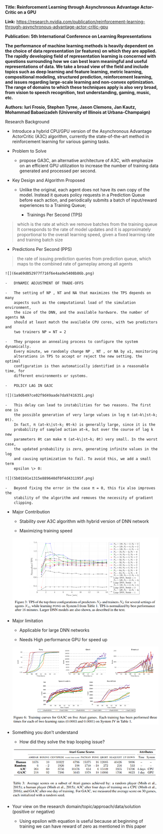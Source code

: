 **Title: Reinforcement Learning through Asynchronous Advantage Actor-Critic on a
GPU**

**Link:**
<https://research.nvidia.com/publication/reinforcement-learning-through-asynchronous-advantage-actor-critic-gpu>

**Publication: 5th International Conference on Learning Representations**

**The performance of machine learning methods is heavily dependent on the choice
of data representation (or features) on which they are applied. The rapidly
developing field of representation learning is concerned with questions
surrounding how we can best learn meaningful and useful representations of data.
We take a broad view of the field and include topics such as deep learning and
feature learning, metric learning, compositional modeling, structured
prediction, reinforcement learning, and issues regarding large-scale learning
and non-convex optimization. The range of domains to which these techniques
apply is also very broad, from vision to speech recognition, text understanding,
gaming, music, etc.**

**Authors: Iuri Frosio, Stephen Tyree, Jason Clemons, Jan Kautz, Mohammad
Babaeizadeh (University of Illinois at Urbana-Champaign)**

Research Background

-   Introduce a hybrid CPU/GPU version of the Asynchronous Advantage ActorCritic
    (A3C) algorithm, currently the state-of-the-art method in reinforcement
    learning for various gaming tasks.

-   Problem to Solve

    -   propose GA3C, an alternative architecture of A3C, with emphasize on an
        efficient GPU utilization to increase the number of training data
        generated and processed per second.

-   Key Design and Algorithm Proposed

    -   Unlike the original, each agent does not have its own copy of the model.
        Instead it queues policy requests in a Prediction Queue before each
        action, and periodically submits a batch of input/reward experiences to
        a Training Queue;

        -   Trainings Per Second (TPS)

>   which is the rate at which we remove batches from the training queue It
>   corresponds to the rate of model updates and it is approximately
>   proportional to the overall learning speed, given a fixed learning rate and
>   training batch size

-   Predictions Per Second (PPS)

>   the rate of issuing prediction queries from prediction queue, which maps to
>   the combined rate of gameplay among all agents

    ![](6ea69d052977f716f6e4aa9e5408b86b.png)

    -   DYNAMIC ADJUSTMENT OF TRADE-OFFS

    -   The setting of NP , NT and NA that maximizes the TPS depends on many
        aspects such as the computational load of the simulation environment,
        the size of the DNN, and the available hardware. the number of agents NA
        should at least match the available CPU cores, with two predictors and
        two trainers NP = NT = 2

    -   They propose an annealing process to configure the system dynamically.
        Every minute, we randomly change NP , NT , or NA by ±1, monitoring
        alterations in TPS to accept or reject the new setting. the optimal
        configuration is then automatically identified in a reasonable time, for
        different environments or systems.

    -   POLICY LAG IN GA3C

    ![](1a9d6497ce02f9d49aade7da97416351.png)

    -   This delay can lead to instabilities for two reasons. The first one is
        the possible generation of very large values in log π (at−k\|st−k; θt).
        In fact, π (at−k\|st−k; θt−k) is generally large, since it is the
        probability of sampled action at−k, but over the course of lag k new
        parameters θt can make π (at−k\|st−k; θt) very small. In the worst case,
        the updated probability is zero, generating infinite values in the log
        and causing optimization to fail. To avoid this, we add a small term
        epsilon \> 0:

    ![](5b01b91e1315e889640df0f4d431195f.png)

    -   Beyond fixing the error in the case π = 0, this fix also improves the
        stability of the algorithm and removes the necessity of gradient
        clipping.

-   Major Contribution

    -   Stability over A3C algorithm with hybrid version of DNN network

    -   Maximizing training speed

	![](79c8201b58da24ebbee46493deb1aeb0.png)

-   Major limitation

    -   Applicable for large DNN networks

    -   Needs High performance GPU for speed up

    ![](95aeed6d873aab80acbb823ce68e73f3.png)

-   Something you don’t understand

    -   How did they solve the trap looping issue?

    ![](8470ad4136a6191ecb38758f5a1513b5.png)

-   Your view on the research domain/topic/approach/data/solution (positive or
    negative)

    -   Using epsilon with equation is useful because at beginning of training
        we can have reward of zero as mentioned in this paper
